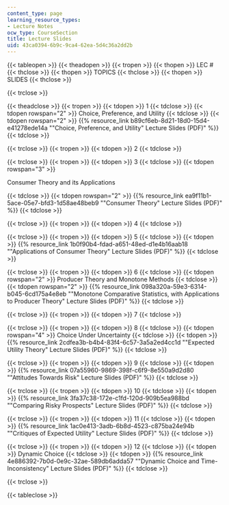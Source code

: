```yaml
---
content_type: page
learning_resource_types:
- Lecture Notes
ocw_type: CourseSection
title: Lecture Slides
uid: 43ca0394-6b9c-9ca4-62ea-5d4c36a2dd2b
---
```


{{< tableopen >}}
{{< theadopen >}}
{{< tropen >}}
{{< thopen >}}
LEC #
{{< thclose >}}
{{< thopen >}}
TOPICS
{{< thclose >}}
{{< thopen >}}
SLIDES
{{< thclose >}}

{{< trclose >}}

{{< theadclose >}}
{{< tropen >}}
{{< tdopen >}}
1
{{< tdclose >}}
{{< tdopen rowspan="2" >}}
Choice, Preference, and Utility
{{< tdclose >}}
{{< tdopen rowspan="2" >}}
{{% resource_link b89cf6eb-8d21-18d0-15d4-e41278ede14a "\"Choice, Preference, and Utility\" Lecture Slides (PDF)" %}}
{{< tdclose >}}

{{< trclose >}}
{{< tropen >}}
{{< tdopen >}}
2
{{< tdclose >}}

{{< trclose >}}
{{< tropen >}}
{{< tdopen >}}
3
{{< tdclose >}}
{{< tdopen rowspan="3" >}}


Consumer Theory and its Applications


{{< tdclose >}}
{{< tdopen rowspan="2" >}}
{{% resource_link ea9f11b1-5ace-05e7-bfd3-1d58ae48beb9 "\"Consumer Theory\" Lecture Slides (PDF)" %}}
{{< tdclose >}}

{{< trclose >}}
{{< tropen >}}
{{< tdopen >}}
4
{{< tdclose >}}

{{< trclose >}}
{{< tropen >}}
{{< tdopen >}}
5
{{< tdclose >}}
{{< tdopen >}}
{{% resource_link 1b0f90b4-fdad-a651-48ed-d1e4b16aab18 "\"Applications of Consumer Theory\" Lecture Slides (PDF)" %}}
{{< tdclose >}}

{{< trclose >}}
{{< tropen >}}
{{< tdopen >}}
6
{{< tdclose >}}
{{< tdopen rowspan="2" >}}
Producer Theory and Monotone Methods
{{< tdclose >}}
{{< tdopen rowspan="2" >}}
{{% resource_link 098a320a-59e3-6314-b045-6cd175a4e8eb "\"Monotone Comparative Statistics, with Applications to Producer Theory\" Lecture Slides (PDF)" %}}
{{< tdclose >}}

{{< trclose >}}
{{< tropen >}}
{{< tdopen >}}
7
{{< tdclose >}}

{{< trclose >}}
{{< tropen >}}
{{< tdopen >}}
8
{{< tdclose >}}
{{< tdopen rowspan="4" >}}
Choice Under Uncertainty
{{< tdclose >}}
{{< tdopen >}}
{{% resource_link 2cdfea3b-b4b4-83f4-6c57-3a5a2ed4cc1d "\"Expected Utility Theory\" Lecture Slides (PDF)" %}}
{{< tdclose >}}

{{< trclose >}}
{{< tropen >}}
{{< tdopen >}}
9
{{< tdclose >}}
{{< tdopen >}}
{{% resource_link 07a55960-9869-398f-c6f9-8e550a9d2d80 "\"Attitudes Towards Risk\" Lecture Slides (PDF)" %}}
{{< tdclose >}}

{{< trclose >}}
{{< tropen >}}
{{< tdopen >}}
10
{{< tdclose >}}
{{< tdopen >}}
{{% resource_link 3fa37c38-172e-c1fd-120d-909b5ea988bd "\"Comparing Risky Prospects\" Lecture Slides (PDF)" %}}
{{< tdclose >}}

{{< trclose >}}
{{< tropen >}}
{{< tdopen >}}
11
{{< tdclose >}}
{{< tdopen >}}
{{% resource_link 1ac0e413-3adb-6b8d-4523-c875ba24e94b "\"Critiques of Expected Utility\" Lecture Slides (PDF)" %}}
{{< tdclose >}}

{{< trclose >}}
{{< tropen >}}
{{< tdopen >}}
12
{{< tdclose >}}
{{< tdopen >}}
Dynamic Choice
{{< tdclose >}}
{{< tdopen >}}
{{% resource_link 4e886392-7b0d-0e9c-32ae-589db6adda57 "\"Dynamic Choice and Time-Inconsistency\" Lecture Slides (PDF)" %}}
{{< tdclose >}}

{{< trclose >}}

{{< tableclose >}}